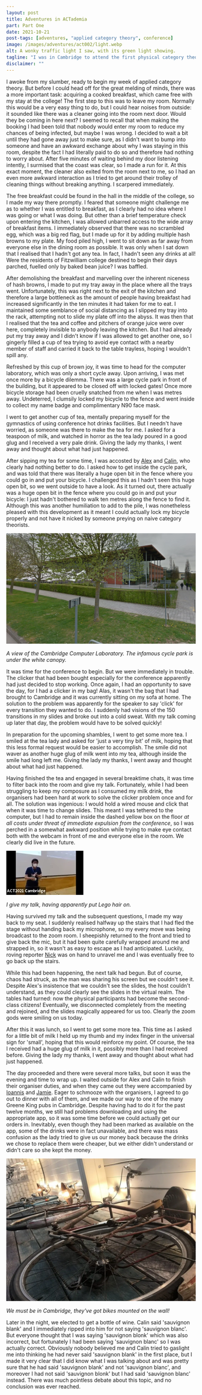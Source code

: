 ```yaml
---
layout: post
title: Adventures in ACTademia
part: Part One
date: 2021-10-21
post-tags: [adventures, "applied category theory", conference]
image: /images/adventures/act002/light.webp
alt: A wonky traffic light I saw, with its green light showing.
tagline: "I was in Cambridge to attend the first physical category theory conference in over a year. It was time for the first day, which was sure to proceed without any shenanigans whatsoever."
disclaimer: ""
---
```


I awoke from my slumber, ready to begin my week of applied category theory.
But before I could head off for the great melding of minds, there was a more important task: acquiring a cooked breakfast, which came free with my stay at the college!
The first step to this was to leave my room.
Normally this would be a very easy thing to do, but I could hear noises from outside: it sounded like there was a cleaner going into the room next door.
Would they be coming in here next?
I seemed to recall that when making the booking I had been told that nobody would enter my room to reduce my chances of being infected, but maybe I was wrong.
I decided to wait a bit until they had gone away just to make sure, as I didn't want to bump into someone and have an awkward exchange about why I was staying in this room, despite the fact I had literally paid to do so and therefore had nothing to worry about.
After five minutes of waiting behind my door listening intently, I surmised that the coast was clear, so I made a run for it.
At this exact moment, the cleaner also exited from the room next to me, so I had an even more awkward interaction as I tried to get around their trolley of cleaning things without breaking anything.
I scarpered immediately.

The free breakfast could be found in the hall in the middle of the college, so I made my way there promptly.
I feared that someone might challenge me as to whether I was entitled to breakfast, as I clearly had no idea where I was going or what I was doing.
But other than a brief temperature check upon entering the kitchen, I was allowed unbarred access to the wide array of breakfast items.
I immediately observed that there was no scrambled egg, which was a big red flag, but I made up for it by adding multiple hash browns to my plate.
My food piled high, I went to sit down as far away from everyone else in the dining room as possible.
It was only when I sat down that I realised that I hadn't got any tea.
In fact, I hadn't seen any drinks at all!
Were the residents of Fitzwilliam college destined to begin their days parched, fuelled only by baked bean juice?
I was baffled.

After demolishing the breakfast and marvelling over the inherent niceness of hash browns, I made to put my tray away in the place where all the trays went.
Unfortunately, this was right next to the exit of the kitchen and therefore a large bottleneck as the amount of people having breakfast had increased significantly in the ten minutes it had taken for me to eat.
I maintained some semblance of social distancing as I slipped my tray into the rack, attempting not to slide my plate off into the abyss.
It was then that I realised that the tea and coffee and pitchers of orange juice were over here, completely invisible to anybody leaving the kitchen.
But I had already put my tray away and I didn't know if I was allowed to get another one, so I gingerly filled a cup of tea trying to avoid eye contact with a nearby member of staff and carried it back to the table trayless, hoping I wouldn't spill any.

Refreshed by this cup of brown joy, it was time to head for the computer laboratory, which was only a short cycle away.
Upon arriving, I was met once more by a bicycle dilemma.
There was a large cycle park in front of the building, but it appeared to be closed off with locked gates!
Once more bicycle storage had been cruelly snatched from me when I was metres away.
Undeterred, I clumsily locked my bicycle to the fence and went inside to collect my name badge and complimentary N90 face mask.

I went to get another cup of tea, mentally preparing myself for the gymnastics of using conference hot drinks facilities.
But I needn't have worried, as someone was there to make the tea for me.
I asked for a teaspoon of milk, and watched in horror as the tea lady poured in a good glug and I received a very pale drink.
Giving the lady my thanks, I went away and thought about what had just happened.

After sipping my tea for some time, I was accosted by [Alex](https://alexarice.github.io/) and [Calin](https://www.cst.cam.ac.uk/people/ct608), who clearly had nothing better to do.
I asked how to get inside the cycle park, and was told that there was literally a huge open bit in the fence where you could go in and put your bicycle.
I challenged this as I hadn't seen this huge open bit, so we went outside to have a look.
As it turned out, there actually was a huge open bit in the fence where you could go in and put your bicycle: I just hadn't bothered to walk ten metres along the fence to find it.
Although this was another humiliation to add to the pile, I was nonetheless pleased with this development as it meant I could actually lock my bicycle properly and not have it nicked by someone preying on naive category theorists.

![A view of the Cambridge Computer Laboratory, partially obscured by trees. Through the trees is a canopied area.](/images/adventures/act002/lab.webp)

*A view of the Cambridge Computer Laboratory. The infamous cycle park is under the white canopy.*

It was time for the conference to begin.
But we were immediately in trouble.
The clicker that had been bought especially for the conference apparently had just decided to stop working.
Once again, I had an opportunity to save the day, for I had a clicker in my bag!
Alas, it wasn't the bag that I had brought to Cambridge and it was currently sitting on my sofa at home.
The solution to the problem was apparently for the speaker to say 'click' for every transition they wanted to do.
I suddenly had visions of the 150 transitions in my slides and broke out into a cold sweat.
With my talk coming up later that day, the problem would have to be solved quickly!

In preparation for the upcoming shambles, I went to get some more tea.
I smiled at the tea lady and asked for 'just a very tiny bit' of milk, hoping that this less formal request would be easier to accomplish.
The smile did not waver as another huge glug of milk went into my tea, although inside the smile had long left me.
Giving the lady my thanks, I went away and thought about what had just happened.

Having finished the tea and engaged in several breaktime chats, it was time to filter back into the room and give my talk.
Fortunately, while I had been struggling to keep my composure as I consumed my milk drink, the organisers had been hard at work to solve the clicker problem once and for all.
The solution was ingenious: I would hold a wired mouse and click that when it was time to change slides.
This meant I was tethered to the computer, but I had to remain inside the dashed yellow box on the floor *at all costs under threat of immediate expulsion from the conference*, so I was perched in a somewhat awkward position while trying to make eye contact both with the webcam in front of me and everyone else in the room.
We clearly did live in the future.

![A very blurry screencap from zoom of me doing my talk. At the bottom is the name of the zoom account broadcasting the footage: 'ACT2021 Cambridge'.](/images/adventures/act002/zoom.webp)

*I give my talk, having apparently put Lego hair on.*

Having survived my talk and the subsequent questions, I made my way back to my seat.
I suddenly realised halfway up the stairs that I had fled the stage without handing back my microphone, so my every move was being broadcast to the zoom room.
I sheepishly returned to the front and tried to give back the mic, but it had been quite carefully wrapped around me and strapped in, so it wasn't as easy to escape as I had anticipated.
Luckily, roving reporter [Nick](https://nickhu.co.uk/) was on hand to unravel me and I was eventually free to go back up the stairs.

While this had been happening, the next talk had begun.
But of course, chaos had struck, as the man was sharing his screen but we couldn't see it.
Despite Alex's insistence that we couldn't see the slides, the host couldn't understand, as they could clearly see the slides in the virtual realm.
The tables had turned: now the physical participants had become the second-class citizens!
Eventually, we disconnected completely from the meeting and rejoined, and the slides magically appeared for us too.
Clearly the zoom gods were smiling on us today.

After this it was lunch, so I went to get some more tea.
This time as I asked for a little bit of milk I held up my thumb and my index finger in the universal sign for 'small', hoping that this would reinforce my point.
Of course, the tea I received had a huge glug of milk in it, possibly more than I had received before.
Giving the lady my thanks, I went away and thought about what had just happened.

The day proceeded and there were several more talks, but soon it was the evening and time to wrap up.
I waited outside for Alex and Calin to finish their organiser duties, and when they came out they were accompanied by [Ioannis](https://www.cst.cam.ac.uk/people/im496) and [Jamie](https://www.cl.cam.ac.uk/~jv258/).
Eager to schmooze with the organisers, I agreed to go out to dinner with all of them, and we made our way to one of the many Greene King pubs in Cambridge.
Despite having had to do it for the past twelve months, we still had problems downloading and using the appropriate app, so it was some time before we could actually get our orders in.
Inevitably, even though they had been marked as available on the app, some of the drinks were in fact unavailable, and there was mass confusion as the lady tried to give us our money back because the drinks we chose to replace them were cheaper, but we either didn't understand or didn't care so she kept the money.

![A vintage bike mounted on a wooden wall](/images/adventures/act002/bike.webp)

*We must be in Cambridge, they've got bikes mounted on the wall!*

Later in the night, we elected to get a bottle of wine.
Calin said 'sauvignon blank' and I immediately ripped into him for not saying 'sauvignon blanc'.
But everyone thought that I was saying 'sauvignon blonk' which was also incorrect, but fortunately I had been saying 'sauvignon blanc' so I was actually correct.
Obviously nobody believed me and Calin tried to gaslight me into thinking he had never said 'sauvignon blank' in the first place, but I made it very clear that I did know what I was talking about and was pretty sure that he had said 'sauvignon blank' and not 'sauvignon blanc', and moreover I had not said 'sauvignon blonk' but I had said 'sauvignon blanc' instead.
There was much pointless debate about this topic, and no conclusion was ever reached.
